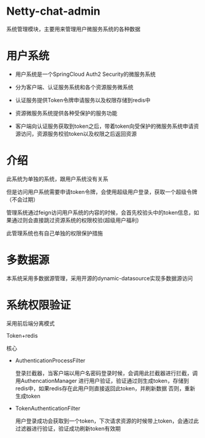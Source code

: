 
# Netty-chat-admin

系统管理模块，主要用来管理用户微服务系统的各种数据

# 用户系统

* 用户系统是一个SpringCloud Auth2 Security的微服务系统

* 分为客户端、认证服务系统和各个资源服务微系统

* 认证服务提供Token令牌申请服务以及权限存储到redis中

* 资源微服务系统提供各种受保护的服务功能

* 客户端向认证服务获取到token之后，带着token向受保护的微服务系统申请资源访问，资源服务校验token以及权限之后返回资源


# 介绍

此系统为单独的系统，跟用户系统没有关系

但是访问用户系统需要申请token令牌，会使用超级用户登录，获取一个超级令牌（不会过期）

管理系统通过feign访问用户系统的内容的时候，会首先校验头中的token信息，如果通过则会直接跳过资源系统的权限校验(超级用户福利)

此管理系统也有自己单独的权限保护措施

# 多数据源

本系统采用多数据源管理，采用开源的dynamic-datasource实现多数据源访问

# 系统权限验证

采用前后端分离模式

Token+redis

核心

* AuthenticationProcessFilter
    
    登录拦截器，当客户端以用户名密码登录时候，会调用此拦截器进行拦截，调用AuthencationManager
    进行用户验证，验证通过则生成token，存储到redis中，如果redis存在此用户则直接返回此token，并刷新数据
    否则，重新生成token
    
* TokenAuthenticationFilter

    用户登录成功会获取到一个token，下次请求资源的时候带上token，会通过此过滤器进行验证，验证成功刷新token有效期
